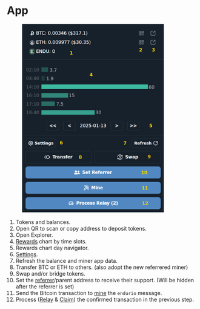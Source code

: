 # App

<figure><img src="../.gitbook/assets/image (23).png" alt="" width="374"><figcaption></figcaption></figure>

1. Tokens and balances.
2. Open QR to scan or copy address to deposit tokens.
3. Open Explorer.
4. [Rewards](../por/reward.md) chart by time slots.
5. Rewards chart day navigator.
6. [Settings](settings.md).
7. Refresh the balance and miner app data.
8. Transfer BTC or ETH to others. (also adopt the new referrered miner)
9. Swap and/or bridge tokens.
10. Set the [referrer](../refnet/)/parent address to receive their support. (Will be hidden after the referrer is set)
11. Send the Bitcoin transaction to [mine](../por/mining.md) the `endurio` message.
12. Process ([Relay](../por/relaying.md) & [Claim](../por/claiming.md)) the confirmed transaction in the previous step.
